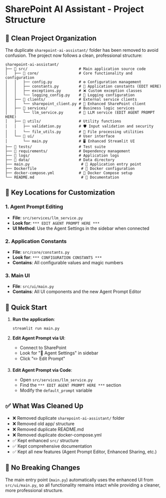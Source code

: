 # SharePoint AI Assistant - Project Structure

## 📁 Clean Project Organization

The duplicate `sharepoint-ai-assistant/` folder has been removed to avoid confusion. The project now follows a clean, professional structure:

```
sharepoint-ai-assistant/
├── 📁 src/                       # Main application source code
│   ├── 📁 core/                  # Core functionality and configuration
│   │   ├── config.py            # ⚙️ Configuration management
│   │   ├── constants.py         # 🔧 Application constants (EDIT HERE)
│   │   ├── exceptions.py        # ❌ Custom exception classes
│   │   └── logging_config.py    # 📝 Logging configuration
│   ├── 📁 clients/               # External service clients
│   │   └── sharepoint_client.py # 🔗 Enhanced SharePoint client
│   ├── 📁 services/              # Business logic services
│   │   └── llm_service.py       # 🤖 LLM service (EDIT AGENT PROMPT HERE)
│   ├── 📁 utils/                 # Utility functions
│   │   ├── validation.py        # 🛡️ Input validation and security
│   │   └── file_utils.py        # 📄 File processing utilities
│   └── 📁 ui/                    # User interface
│       └── main.py              # 🖥️ Enhanced Streamlit UI
├── 📁 tests/                     # Test suite
├── 📁 requirements/              # Dependency management
├── 📁 logs/                      # Application logs
├── 📁 data/                      # Data directory
├── main.py                       # 🚀 Application entry point
├── Dockerfile                    # 🐳 Docker configuration
├── docker-compose.yml           # 🐳 Docker Compose setup
└── README.md                     # 📖 Documentation
```

## 🎯 Key Locations for Customization

### 1. **Agent Prompt Editing**

- **File**: `src/services/llm_service.py`
- **Look for**: `*** EDIT AGENT PROMPT HERE ***`
- **UI Method**: Use the Agent Settings in the sidebar when connected

### 2. **Application Constants**

- **File**: `src/core/constants.py`
- **Look for**: `*** CONFIGURATION CONSTANTS ***`
- **Contains**: All configurable values and magic numbers

### 3. **Main UI**

- **File**: `src/ui/main.py`
- **Contains**: All UI components and the new Agent Prompt Editor

## 🚀 Quick Start

1. **Run the application**:

   ```bash
   streamlit run main.py
   ```

2. **Edit Agent Prompt via UI**:

   - Connect to SharePoint
   - Look for "🤖 Agent Settings" in sidebar
   - Click "✏️ Edit Prompt"

3. **Edit Agent Prompt via Code**:
   - Open `src/services/llm_service.py`
   - Find the `*** EDIT AGENT PROMPT HERE ***` section
   - Modify the `default_prompt` variable

## ✅ What Was Cleaned Up

- ❌ Removed duplicate `sharepoint-ai-assistant/` folder
- ❌ Removed old app/ structure
- ❌ Removed duplicate README.md
- ❌ Removed duplicate docker-compose.yml
- ✅ Kept enhanced `src/` structure
- ✅ Kept comprehensive documentation
- ✅ Kept all new features (Agent Prompt Editor, Enhanced Sharing, etc.)

## 🔧 No Breaking Changes

The main entry point (`main.py`) automatically uses the enhanced UI from `src/ui/main.py`, so all functionality remains intact while providing a cleaner, more professional structure.
